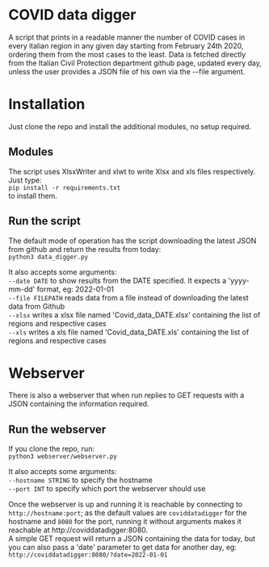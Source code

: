 # COVID data digger

A script that prints in a readable manner the number of COVID cases in every italian region in any given day starting from February 24th 2020, ordering them from the most cases to the least.
Data is fetched directly from the Italian Civil Protection department github page, updated every day, unless the user provides a JSON file of his own via the --file argument.

# Installation
Just clone the repo and install the additional modules, no setup required.

## Modules
The script uses XlsxWriter and xlwt to write Xlsx and xls files respectively. Just type:  
`pip install -r requirements.txt`  
to install them.

## Run the script
The default mode of operation has the script downloading the latest JSON from github and return the results from today:  
`python3 data_digger.py`

It also accepts some arguments:  
`--date DATE` to show results from the DATE specified. It expects a 'yyyy-mm-dd' format, eg: 2022-01-01  
`--file FILEPATH` reads data from a file instead of downloading the latest data from Github  
`--xlsx` writes a xlsx file named 'Covid_data_DATE.xlsx' containing the list of regions and respective cases  
`--xls` writes a xls file named 'Covid_data_DATE.xls' containing the list of regions and respective cases  

# Webserver
There is also a webserver that when run replies to GET requests with a JSON containing the information required.

## Run the webserver
If you clone the repo, run:  
`python3 webserver/webserver.py`

It also accepts some arguments:  
`--hostname STRING` to specify the hostname  
`--port INT` to specify which port the webserver should use

Once the webserver is up and running it is reachable by connecting to `http://hostname:port`; as the default values are `coviddatadigger` for the hostname and `8080` for the port, running it without arguments makes it reachable at http://coviddatadigger:8080.  
A simple GET request will return a JSON containing the data for today, but you can also pass a 'date' parameter to get data for another day, eg:  
`http://coviddatadigger:8080/?date=2022-01-01`
